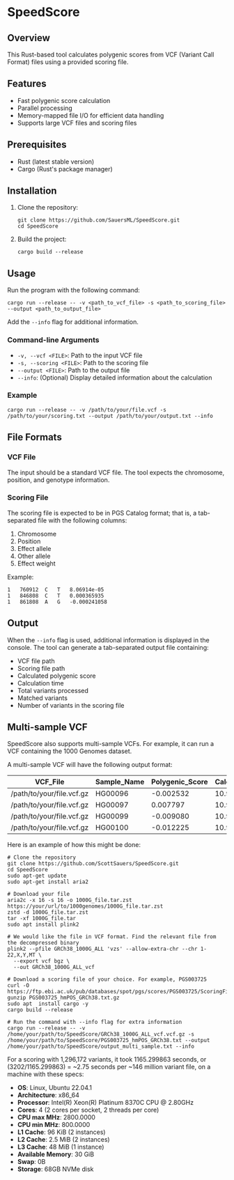 # SpeedScore

## Overview

This Rust-based tool calculates polygenic scores from VCF (Variant Call Format) files using a provided scoring file.

## Features

- Fast polygenic score calculation
- Parallel processing
- Memory-mapped file I/O for efficient data handling
- Supports large VCF files and scoring files

## Prerequisites

- Rust (latest stable version)
- Cargo (Rust's package manager)

## Installation

1. Clone the repository:
   ```
   git clone https://github.com/SauersML/SpeedScore.git
   cd SpeedScore
   ```

2. Build the project:
   ```
   cargo build --release
   ```

## Usage

Run the program with the following command:

```
cargo run --release -- -v <path_to_vcf_file> -s <path_to_scoring_file> --output <path_to_output_file>
```
Add the ```--info``` flag for additional information.

### Command-line Arguments

- `-v, --vcf <FILE>`: Path to the input VCF file
- `-s, --scoring <FILE>`: Path to the scoring file
- `--output <FILE>`: Path to the output file
- `--info`: (Optional) Display detailed information about the calculation

### Example

```
cargo run --release -- -v /path/to/your/file.vcf -s /path/to/your/scoring.txt --output /path/to/your/output.txt --info
```

## File Formats

### VCF File
The input should be a standard VCF file. The tool expects the chromosome, position, and genotype information.

### Scoring File
The scoring file is expected to be in PGS Catalog format; that is, a tab-separated file with the following columns:
1. Chromosome
2. Position
3. Effect allele
4. Other allele
5. Effect weight

Example:
```
1   760912  C   T   8.06914e-05
1   846808  C   T   0.000365935
1   861808  A   G   -0.000241058
```

## Output

When the `--info` flag is used, additional information is displayed in the console. The tool can generate a tab-separated output file containing:
- VCF file path
- Scoring file path
- Calculated polygenic score
- Calculation time
- Total variants processed
- Matched variants
- Number of variants in the scoring file

## Multi-sample VCF
SpeedScore also supports multi-sample VCFs. For example, it can run a VCF containing the 1000 Genomes dataset.

A multi-sample VCF will have the following output format:

| VCF_File                    | Sample_Name | Polygenic_Score | Calculation_Time_Seconds | Total_Variants | Matched_Variants |
|-----------------------------|-------------|-----------------|--------------------------|----------------|------------------|
| /path/to/your/file.vcf.gz   | HG00096     | -0.002532       | 10.968153              | 45693          | 45693            |
| /path/to/your/file.vcf.gz   | HG00097     | 0.007797        | 10.968153              | 45693          | 45693            |
| /path/to/your/file.vcf.gz   | HG00099     | -0.009080       | 10.968153              | 45693          | 45693            |
| /path/to/your/file.vcf.gz   | HG00100     | -0.012225       | 10.968153              | 45693          | 45693            |



Here is an example of how this might be done:

```
# Clone the repository
git clone https://github.com/ScottSauers/SpeedScore.git
cd SpeedScore
sudo apt-get update
sudo apt-get install aria2

# Download your file
aria2c -x 16 -s 16 -o 1000G_file.tar.zst https://your/url/to/1000genomes/1000G_file.tar.zst
zstd -d 1000G_file.tar.zst
tar -xf 1000G_file.tar
sudo apt install plink2

# We would like the file in VCF format. Find the relevant file from the decompressed binary
plink2 --pfile GRCh38_1000G_ALL 'vzs' --allow-extra-chr --chr 1-22,X,Y,MT \
  --export vcf bgz \
  --out GRCh38_1000G_ALL_vcf

# Download a scoring file of your choice. For example, PGS003725
curl -O https://ftp.ebi.ac.uk/pub/databases/spot/pgs/scores/PGS003725/ScoringFiles/Harmonized/PGS003725_hmPOS_GRCh38.txt.gz
gunzip PGS003725_hmPOS_GRCh38.txt.gz
sudo apt  install cargo -y
cargo build --release

# Run the command with --info flag for extra information
cargo run --release -- -v /home/your/path/to/SpeedScore/GRCh38_1000G_ALL_vcf.vcf.gz -s /home/your/path/to/SpeedScore/PGS003725_hmPOS_GRCh38.txt --output /home/your/path/to/SpeedScore/output_multi_sample.txt --info
```
For a scoring with 1,296,172 variants, it took 1165.299863 seconds, or (3202/1165.299863) = ~2.75 seconds per ~146 million variant file, on a machine with these specs:

- **OS**: Linux, Ubuntu 22.04.1
- **Architecture**: x86_64
- **Processor**: Intel(R) Xeon(R) Platinum 8370C CPU @ 2.80GHz
- **Cores**: 4 (2 cores per socket, 2 threads per core)
- **CPU max MHz**: 2800.0000
- **CPU min MHz**: 800.0000
- **L1 Cache**: 96 KiB (2 instances)
- **L2 Cache**: 2.5 MiB (2 instances)
- **L3 Cache**: 48 MiB (1 instance)
- **Available Memory**: 30 GiB
- **Swap**: 0B
- **Storage**: 68GB NVMe disk
